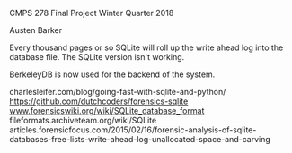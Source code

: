 CMPS 278 Final Project Winter Quarter 2018

Austen Barker

Every thousand pages or so SQLite will roll up the write ahead log into the database file.
The SQLite version isn't working.

BerkeleyDB is now used for the backend of the system.

charlesleifer.com/blog/going-fast-with-sqlite-and-python/
https://github.com/dutchcoders/forensics-sqlite
www.forensicswiki.org/wiki/SQLite_database_format
fileformats.archiveteam.org/wiki/SQLite
articles.forensicfocus.com/2015/02/16/forensic-analysis-of-sqlite-databases-free-lists-write-ahead-log-unallocated-space-and-carving

